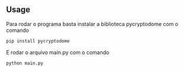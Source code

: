 ## Usage
Para rodar o programa basta instalar a biblioteca pycryptodome com o comando
```bash
pip install pycryptodome
```

E rodar o arquivo main.py com o comando
```bash
python main.py
```

